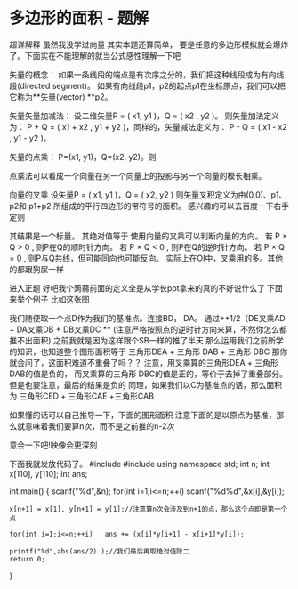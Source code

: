 # 多边形的面积 - 题解

超详解释		虽然我没学过向量
其实本题还算简单， 要是任意的多边形模拟就会爆炸了。下面实在不能理解的就当公式感性理解一下吧


矢量的概念：
如果一条线段的端点是有次序之分的，我们把这种线段成为有向线段(directed segment)。
如果有向线段p1，p2的起点p1在坐标原点，我们可以把它称为**矢量(vector) **p2。

矢量矢量加减法：
设二维矢量P = ( x1, y1 )，Q = ( x2 , y2 )。
则矢量加法定义为： P + Q = ( x1 + x2 , y1 + y2 )，同样的，矢量减法定义为： P - Q = ( x1 - x2 , y1 - y2 )。

矢量的点乘：
P=(x1, y1)，Q=(x2, y2)。则

点乘法可以看成一个向量在另一个向量上的投影与另一个向量的模长相乘。

向量的叉乘
设矢量P = ( x1, y1 )，Q = ( x2, y2 )
则矢量叉积定义为由(0,0)、p1、p2和 p1+p2 所组成的平行四边形的带符号的面积。
感兴趣的可以去百度一下右手定则

其结果是一个标量。
其绝对值等于 
使用向量的叉乘可以判断向量的方向。
若 P × Q > 0 , 则P在Q的顺时针方向。
若 P × Q < 0 , 则P在Q的逆时针方向。
若 P × Q = 0 , 则P与Q共线，但可能同向也可能反向。
实际上在OI中，叉乘用的多。其他的都跟狗屎一样

进入正题
好吧我个蒟蒻前面的定义全是从学长ppt拿来的真的不好说什么了
下面来举个例子
比如这张图

我们随便取一个点D作为我们的基准点。连接BD， DA。
通过**1/2（DE叉乘AD + DA叉乘DB + DB叉乘DC **
(注意严格按照点的逆时针方向来算，不然你怎么都推不出面积)
之前我就是因为这样跟个SB一样的推了半天
那么运用我们之前所学的知识，也知道整个图形面积等于
三角形DEA + 三角形 DAB + 三角形 DBC
那你就会问了，这面积难道不重叠了吗？？
注意，用叉乘算的三角形DEA + 三角形 DAB的值是负的， 而叉乘算的三角形 DBC的值是正的，等价于去掉了重叠部分。
但是也要注意，最后的结果是负的
同理，如果我们以C为基准点的话，那么面积为
三角形CED + 三角形CAE +三角形CAB

如果懂的话可以自己推导一下，下面的图形面积
注意下面的是以原点为基准，那么就意味着我们要算n次，而不是之前推的n-2次

意会一下吧!映像会更深刻

下面我就发放代码了。
#include<cstdio>
#include<cmath>
using namespace std;
int n;
int x[110], y[110];
int ans;


int main()
{
	scanf("%d",&n);
	for(int i=1;i<=n;++i)	scanf("%d%d",&x[i],&y[i]);

	x[n+1] = x[1], y[n+1] = y[1];//注意算n次会涉及到n+1的点，那么这个点即是第一个点

	for(int i=1;i<=n;++i)   ans += (x[i]*y[i+1] - x[i+1]*y[i]);

	printf("%d",abs(ans/2) );//我们最后再取绝对值除二
	return 0;
}

 